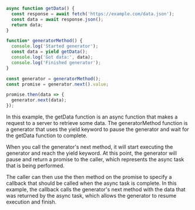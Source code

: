 ```jsx
async function getData() {
  const response = await fetch('https://example.com/data.json');
  const data = await response.json();
  return data;
}

function* generatorMethod() {
  console.log('Started generator');
  const data = yield getData();
  console.log('Got data:', data);
  console.log('Finished generator');
}

const generator = generatorMethod();
const promise = generator.next().value;

promise.then(data => {
  generator.next(data);
});
```

In this example, the getData function is an async function that makes a request to a server to retrieve some data. The generatorMethod function is a generator that uses the yield keyword to pause the generator and wait for the getData function to complete.

When you call the generator's next method, it will start executing the generator and reach the yield keyword. At this point, the generator will pause and return a promise to the caller, which represents the async task that is being performed.

The caller can then use the then method on the promise to specify a callback that should be called when the async task is complete. In this example, the callback calls the generator's next method with the data that was returned by the async task, which allows the generator to resume execution and finish.